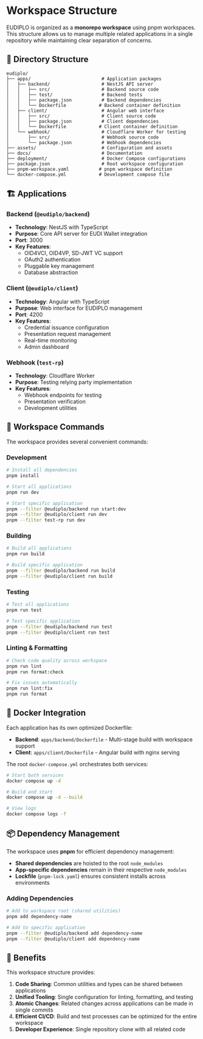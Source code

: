 # Workspace Structure

EUDIPLO is organized as a **monorepo workspace** using pnpm workspaces. This structure allows us to manage multiple related applications in a single repository while maintaining clear separation of concerns.

## 📁 Directory Structure

```
eudiplo/
├── apps/                          # Application packages
│   ├── backend/                   # NestJS API server
│   │   ├── src/                   # Backend source code
│   │   ├── test/                  # Backend tests
│   │   ├── package.json           # Backend dependencies
│   │   └── Dockerfile            # Backend container definition
│   ├── client/                    # Angular web interface
│   │   ├── src/                   # Client source code
│   │   ├── package.json           # Client dependencies
│   │   └── Dockerfile            # Client container definition
│   └── webhook/                   # Cloudflare Worker for testing
│       ├── src/                   # Webhook source code
│       └── package.json           # Webhook dependencies
├── assets/                        # Configuration and assets
├── docs/                          # Documentation
├── deployment/                    # Docker Compose configurations
├── package.json                   # Root workspace configuration
├── pnpm-workspace.yaml           # pnpm workspace definition
└── docker-compose.yml            # Development compose file
```

## 🏗️ Applications

### Backend (`@eudiplo/backend`)
- **Technology**: NestJS with TypeScript
- **Purpose**: Core API server for EUDI Wallet integration
- **Port**: 3000
- **Key Features**:
  - OID4VCI, OID4VP, SD-JWT VC support
  - OAuth2 authentication
  - Pluggable key management
  - Database abstraction

### Client (`@eudiplo/client`) 
- **Technology**: Angular with TypeScript
- **Purpose**: Web interface for EUDIPLO management
- **Port**: 4200
- **Key Features**:
  - Credential issuance configuration
  - Presentation request management
  - Real-time monitoring
  - Admin dashboard

### Webhook (`test-rp`)
- **Technology**: Cloudflare Worker
- **Purpose**: Testing relying party implementation
- **Key Features**:
  - Webhook endpoints for testing
  - Presentation verification
  - Development utilities

## 🔧 Workspace Commands

The workspace provides several convenient commands:

### Development
```bash
# Install all dependencies
pnpm install

# Start all applications
pnpm run dev

# Start specific application
pnpm --filter @eudiplo/backend run start:dev
pnpm --filter @eudiplo/client run dev
pnpm --filter test-rp run dev
```

### Building
```bash
# Build all applications
pnpm run build

# Build specific application
pnpm --filter @eudiplo/backend run build
pnpm --filter @eudiplo/client run build
```

### Testing
```bash
# Test all applications
pnpm run test

# Test specific application
pnpm --filter @eudiplo/backend run test
pnpm --filter @eudiplo/client run test
```

### Linting & Formatting
```bash
# Check code quality across workspace
pnpm run lint
pnpm run format:check

# Fix issues automatically
pnpm run lint:fix
pnpm run format
```

## 🐳 Docker Integration

Each application has its own optimized Dockerfile:

- **Backend**: `apps/backend/Dockerfile` - Multi-stage build with workspace support
- **Client**: `apps/client/Dockerfile` - Angular build with nginx serving

The root `docker-compose.yml` orchestrates both services:

```bash
# Start both services
docker compose up -d

# Build and start
docker compose up -d --build

# View logs
docker compose logs -f
```

## 📦 Dependency Management

The workspace uses **pnpm** for efficient dependency management:

- **Shared dependencies** are hoisted to the root `node_modules`
- **App-specific dependencies** remain in their respective `node_modules`
- **Lockfile** (`pnpm-lock.yaml`) ensures consistent installs across environments

### Adding Dependencies

```bash
# Add to workspace root (shared utilities)
pnpm add dependency-name

# Add to specific application
pnpm --filter @eudiplo/backend add dependency-name
pnpm --filter @eudiplo/client add dependency-name
```

## 🚀 Benefits

This workspace structure provides:

1. **Code Sharing**: Common utilities and types can be shared between applications
2. **Unified Tooling**: Single configuration for linting, formatting, and testing
3. **Atomic Changes**: Related changes across applications can be made in single commits
4. **Efficient CI/CD**: Build and test processes can be optimized for the entire workspace
5. **Developer Experience**: Single repository clone with all related code
